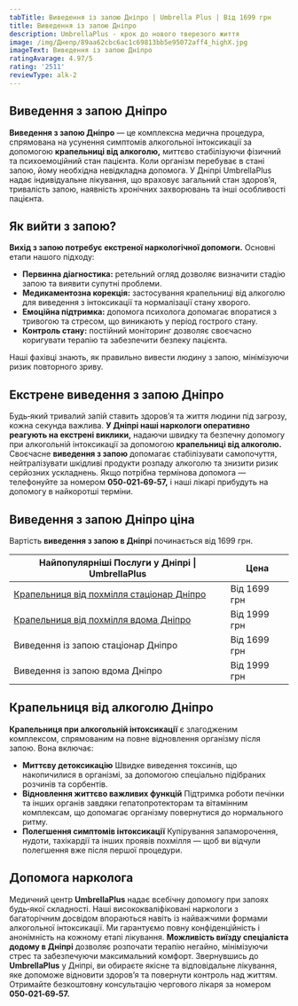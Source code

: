 ```yaml
---
tabTitle: Виведення із запою Дніпро | Umbrella Plus | Від 1699 грн
title: Виведення із запою Дніпро
description: UmbrellaPlus - крок до нового тверезого життя
image: /img/Днепр/89aa62cbc6ac1c69813bb5e95072aff4_highX.jpg
imageText: Виведення із запою Дніпро
ratingAvarage: 4.97/5
rating: '2511'
reviewType: alk-2
---
```


## Виведення з запою Дніпро

**Виведення з запою Дніпро** — це комплексна медична процедура, спрямована на усунення симптомів алкогольної інтоксикації за допомогою **крапельниці від алкоголю,** миттєво стабілізуючи фізичний та психоемоційний стан пацієнта. Коли організм перебуває в стані запою, йому необхідна невідкладна допомога. У Дніпрі UmbrellaPlus надає індивідуальне лікування, що враховує загальний стан здоров’я, тривалість запою, наявність хронічних захворювань та інші особливості пацієнта.

## Як вийти з запою?

**Вихід з запою потребує екстреної наркологічної допомоги.** Основні етапи нашого підходу:

* **Первинна діагностика:** ретельний огляд дозволяє визначити стадію запою та виявити супутні проблеми.
* **Медикаментозна корекція:** застосування крапельниці від алкоголю для виведення з інтоксикації та нормалізації стану хворого.
* **Емоційна підтримка:** допомога психолога допомагає впоратися з тривогою та стресом, що виникають у період гострого стану.
* **Контроль стану:** постійний моніторинг дозволяє своєчасно коригувати терапію та забезпечити безпеку пацієнта.

Наші фахівці знають, як правильно вивести людину з запою, мінімізуючи ризик повторного зриву.

## Екстрене виведення з запою Дніпро

Будь‑який тривалий запій ставить здоров’я та життя людини під загрозу, кожна секунда важлива. **У Дніпрі наші наркологи оперативно реагують на екстрені виклики,** надаючи швидку та безпечну допомогу при алкогольній інтоксикації за допомогою **крапельниці від алкоголю.** Своєчасне **виведення з запою** допомагає стабілізувати самопочуття, нейтралізувати шкідливі продукти розпаду алкоголю та знизити ризик серйозних ускладнень. Якщо потрібна термінова допомога — телефонуйте за номером **050‑021‑69‑57,** і наші лікарі прибудуть на допомогу в найкоротші терміни.

## Виведення з запою Дніпро ціна

Вартість **виведення з запою в Дніпрі** починається від 1699 грн.

| Найпопулярніші Послуги у Дніпрі \| UmbrellaPlus                              | Цена         |
| ---------------------------------------------------------------------------- | ------------ |
| [Крапельниця від похмілля стаціонар Дніпро](Kapelnica_ot_alkogola_dnepr)     | Від 1699 грн |
| [Крапельниця від похмілля вдома Дніпро](Kapelnica_ot_alkogola_na_domy_dnepr) | Від 1999 грн |
| Виведення із запою стаціонар Дніпро                                          | Від 1699 грн |
| Виведення із запою вдома Дніпро                                              | Від 1999 грн |

## Крапельниця від алкоголю Дніпро

**Крапельниця при алкогольній інтоксикації** є злагодженим комплексом, спрямованим на повне відновлення організму після запою. Вона включає:

* **Миттєву детоксикацію**
  Швидке виведення токсинів, що накопичилися в організмі, за допомогою спеціально підібраних розчинів та сорбентів.
* **Відновлення життєво важливих функцій**
  Підтримка роботи печінки та інших органів завдяки гепатопротекторам та вітамінним комплексам, що допомагає організму повернутися до нормального ритму.
* **Полегшення симптомів інтоксикації**
  Купірування запаморочення, нудоти, тахікардії та інших проявів похмілля — щоб ви відчули полегшення вже після першої процедури.

## Допомога нарколога

Медичний центр **UmbrellaPlus** надає всебічну допомогу при запоях будь‑якої складності. Наші висококваліфіковані наркологи з багаторічним досвідом впораються навіть із найважчими формами алкогольної інтоксикації. Ми гарантуємо повну конфіденційність і анонімність на кожному етапі лікування. **Можливість виїзду спеціаліста додому в Дніпрі** дозволяє розпочати терапію негайно, мінімізуючи стрес та забезпечуючи максимальний комфорт. Звернувшись до **UmbrellaPlus** у Дніпрі, ви обираєте якісне та відповідальне лікування, яке допоможе відновити здоров’я та повернути контроль над життям. Отримайте безкоштовну консультацію чергового лікаря за номером **050‑021‑69‑57.**
